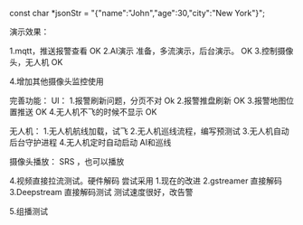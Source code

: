 const char *jsonStr = "{\"name\":\"John\",\"age\":30,\"city\":\"New York\"}";


演示效果：

1.mqtt，推送报警查看   OK
2.AI演示 准备，多流演示，后台演示。 OK
3.控制摄像头，无人机   OK


4.增加其他摄像头监控使用


完善功能：
UI：
1.报警刷新问题，分页不对 Ok
2.报警推盘刷新  OK
3.报警地图位置推送 OK
4.无人机不飞的时候不显示 OK


无人机：
1.无人机航线加载，试飞
2.无人机巡线流程，编写预测试
3.无人机自动后台守护进程
4.无人机定时自动启动 AI和巡线


摄像头播放：
SRS ，也可以播放

4.视频直接拉流测试。硬件解码
 尝试采用
1.现在的改进
2.gstreamer 直接解码
3.Deepstream 直接解码测试  测试速度很好，改告警


5.组播测试


